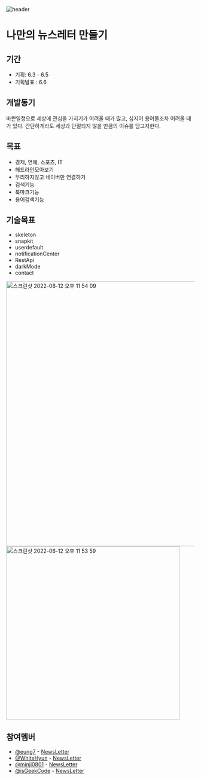 ![header](https://capsule-render.vercel.app/api?type=wave&color=auto&height=300&section=header&text=News%20Letter&fontSize=90)

# 나만의 뉴스레터 만들기

## 기간
- 기획: 6.3 - 6.5
- 기획발표 : 6.6


## 개발동기
바쁜일정으로 세상에 관심을 가지기가 어려울 때가 많고, 심지어 용어들조차 어려울 때가 있다.  간단하게라도 세상과 단절되지 않을 만큼의 이슈를 담고자한다.

## 목표
- 경제, 연예, 스포츠, IT
- 헤드라인모아보기
- 무리하지않고 네이버만 연결하기
- 검색기능
- 북마크기능
- 용어검색기능
## 기술목표
- skeleton
- snapkit 
- userdefault
- notificationCenter
- RestApi
- darkMode
- contact

<img width="709" alt="스크린샷 2022-06-12 오후 11 54 09" src="https://user-images.githubusercontent.com/76529148/173239100-bb24001a-6efb-4c60-beb9-80ba8140e664.png">

<img width="464" alt="스크린샷 2022-06-12 오후 11 53 59" src="https://user-images.githubusercontent.com/76529148/173239105-e27662c2-bc7b-4214-9aae-0ffdd6c54c4e.png">


## 참여멤버
- [@eung7](https://github.com/eung7) - [NewsLetter](https://github.com/iOS-PPAK/NewsLetter_Eung7)
- [@WhiteHyun](https://github.com/WhiteHyun) - [NewsLetter](https://github.com/iOS-PPAK/NewsLetter_WhiteHyun)
- [@minji0801](https://github.com/minji0801) - [NewsLetter](https://github.com/iOS-PPAK/NewsLetter_MinjiKim)
- [@isGeekCode](https://github.com/isGeekCode) - [NewsLetter](https://github.com/iOS-PPAK/EggTimer_GeekCode)



